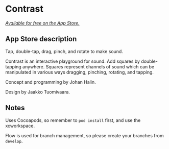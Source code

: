 # Contrast

_[Available for free on the App Store.](https://itunes.apple.com/us/app/contrast-playground-for-sound/id1019176648?l=fi&ls=1&mt=8)_

## App Store description

Tap, double-tap, drag, pinch, and rotate to make sound.

Contrast is an interactive playground for sound. Add squares by double-tapping anywhere. Squares represent channels of sound which can be manipulated in various ways dragging, pinching, rotating, and tapping.

Concept and programming by Johan Halin.

Design by Jaakko Tuomivaara.

## Notes

Uses Cocoapods, so remember to `pod install` first, and use the xcworkspace.

Flow is used for branch management, so please create your branches from `develop`.

